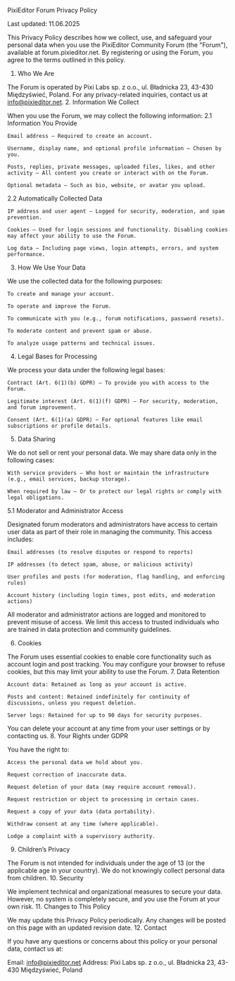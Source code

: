 PixiEditor Forum Privacy Policy

Last updated: 11.06.2025

This Privacy Policy describes how we collect, use, and safeguard your personal data when you use the PixiEditor Community Forum (the "Forum"), available at forum.pixieditor.net. By registering or using the Forum, you agree to the terms outlined in this policy.
1. Who We Are

The Forum is operated by Pixi Labs sp. z o.o., ul. Bładnicka 23, 43-430 Międzyświeć, Poland. For any privacy-related inquiries, contact us at info@pixieditor.net.
2. Information We Collect

When you use the Forum, we may collect the following information:
2.1 Information You Provide

    Email address – Required to create an account.

    Username, display name, and optional profile information – Chosen by you.

    Posts, replies, private messages, uploaded files, likes, and other activity – All content you create or interact with on the Forum.

    Optional metadata – Such as bio, website, or avatar you upload.

2.2 Automatically Collected Data

    IP address and user agent – Logged for security, moderation, and spam prevention.

    Cookies – Used for login sessions and functionality. Disabling cookies may affect your ability to use the Forum.

    Log data – Including page views, login attempts, errors, and system performance.

3. How We Use Your Data

We use the collected data for the following purposes:

    To create and manage your account.

    To operate and improve the Forum.

    To communicate with you (e.g., forum notifications, password resets).

    To moderate content and prevent spam or abuse.

    To analyze usage patterns and technical issues.

4. Legal Bases for Processing

We process your data under the following legal bases:

    Contract (Art. 6(1)(b) GDPR) – To provide you with access to the Forum.

    Legitimate interest (Art. 6(1)(f) GDPR) – For security, moderation, and forum improvement.

    Consent (Art. 6(1)(a) GDPR) – For optional features like email subscriptions or profile details.

5. Data Sharing

We do not sell or rent your personal data. We may share data only in the following cases:

    With service providers – Who host or maintain the infrastructure (e.g., email services, backup storage).

    When required by law – Or to protect our legal rights or comply with legal obligations.

5.1 Moderator and Administrator Access

Designated forum moderators and administrators have access to certain user data as part of their role in managing the community. This access includes:

    Email addresses (to resolve disputes or respond to reports)

    IP addresses (to detect spam, abuse, or malicious activity)

    User profiles and posts (for moderation, flag handling, and enforcing rules)

    Account history (including login times, post edits, and moderation actions)

All moderator and administrator actions are logged and monitored to prevent misuse of access. We limit this access to trusted individuals who are trained in data protection and community guidelines.

6. Cookies

The Forum uses essential cookies to enable core functionality such as account login and post tracking. You may configure your browser to refuse cookies, but this may limit your ability to use the Forum.
7. Data Retention

    Account data: Retained as long as your account is active.

    Posts and content: Retained indefinitely for continuity of discussions, unless you request deletion.

    Server logs: Retained for up to 90 days for security purposes.

You can delete your account at any time from your user settings or by contacting us.
8. Your Rights under GDPR

You have the right to:

    Access the personal data we hold about you.

    Request correction of inaccurate data.

    Request deletion of your data (may require account removal).

    Request restriction or object to processing in certain cases.

    Request a copy of your data (data portability).

    Withdraw consent at any time (where applicable).

    Lodge a complaint with a supervisory authority.

9. Children’s Privacy

The Forum is not intended for individuals under the age of 13 (or the applicable age in your country). We do not knowingly collect personal data from children.
10. Security

We implement technical and organizational measures to secure your data. However, no system is completely secure, and you use the Forum at your own risk.
11. Changes to This Policy

We may update this Privacy Policy periodically. Any changes will be posted on this page with an updated revision date.
12. Contact

If you have any questions or concerns about this policy or your personal data, contact us at:

Email: info@pixieditor.net
Address: Pixi Labs sp. z o.o., ul. Bładnicka 23, 43-430 Międzyświeć, Poland